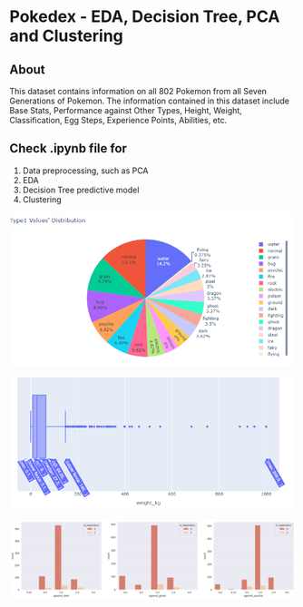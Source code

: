 # Pokedex - EDA, Decision Tree, PCA and Clustering

## About
This dataset contains information on all 802 Pokemon from all Seven Generations of Pokemon. 
The information contained in this dataset include Base Stats, Performance against Other Types, Height, Weight, Classification, Egg Steps, Experience Points, Abilities, etc. 

## Check .ipynb file for
1. Data preprocessing, such as PCA
2. EDA
3. Decision Tree predictive model
5. Clustering

![](chart1.png)

![](chart2.png)

![](chart3.png)
